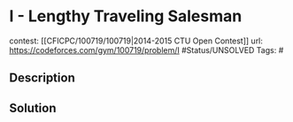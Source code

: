 # I - Lengthy Traveling Salesman

contest: [[CFICPC/100719/100719|2014-2015 CTU Open Contest]]
url: https://codeforces.com/gym/100719/problem/I
#Status/UNSOLVED
Tags: #

## Description

## Solution

